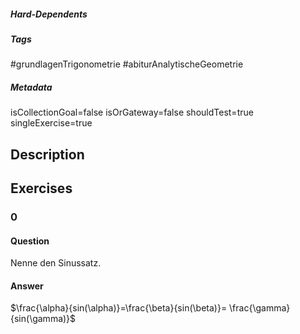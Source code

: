 ##### Hard-Dependents 

##### Tags 
#grundlagenTrigonometrie
#abiturAnalytischeGeometrie
##### Metadata 
isCollectionGoal=false
isOrGateway=false
shouldTest=true
singleExercise=true
## Description 
 
## Exercises 
### 0 
#### Question 
Nenne den Sinussatz.
#### Answer 
$\frac{\alpha}{sin(\alpha)}=\frac{\beta}{sin(\beta)}= \frac{\gamma}{sin(\gamma)}$
